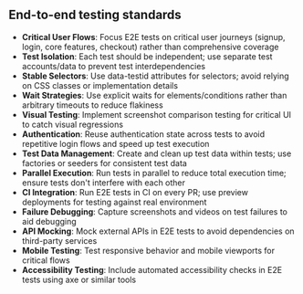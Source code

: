 ## End-to-end testing standards

- **Critical User Flows**: Focus E2E tests on critical user journeys (signup, login, core features, checkout) rather than comprehensive coverage
- **Test Isolation**: Each test should be independent; use separate test accounts/data to prevent test interdependencies
- **Stable Selectors**: Use data-testid attributes for selectors; avoid relying on CSS classes or implementation details
- **Wait Strategies**: Use explicit waits for elements/conditions rather than arbitrary timeouts to reduce flakiness
- **Visual Testing**: Implement screenshot comparison testing for critical UI to catch visual regressions
- **Authentication**: Reuse authentication state across tests to avoid repetitive login flows and speed up test execution
- **Test Data Management**: Create and clean up test data within tests; use factories or seeders for consistent test data
- **Parallel Execution**: Run tests in parallel to reduce total execution time; ensure tests don't interfere with each other
- **CI Integration**: Run E2E tests in CI on every PR; use preview deployments for testing against real environment
- **Failure Debugging**: Capture screenshots and videos on test failures to aid debugging
- **API Mocking**: Mock external APIs in E2E tests to avoid dependencies on third-party services
- **Mobile Testing**: Test responsive behavior and mobile viewports for critical flows
- **Accessibility Testing**: Include automated accessibility checks in E2E tests using axe or similar tools
